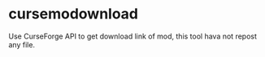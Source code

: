 # cursemodownload
Use CurseForge API to get download link of mod, this tool hava not repost any file.
